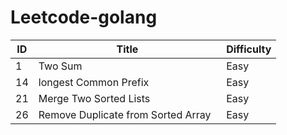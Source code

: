 # Leetcode-golang

| ID   | Title                                           | Difficulty |
| ---- | ----------------------------------------------- | ---------- |
| 1    | Two Sum                                         | Easy       |
| 14   | longest Common Prefix                           | Easy       |
| 21   | Merge Two Sorted Lists                          | Easy       |
| 26   | Remove Duplicate from Sorted Array              | Easy       |